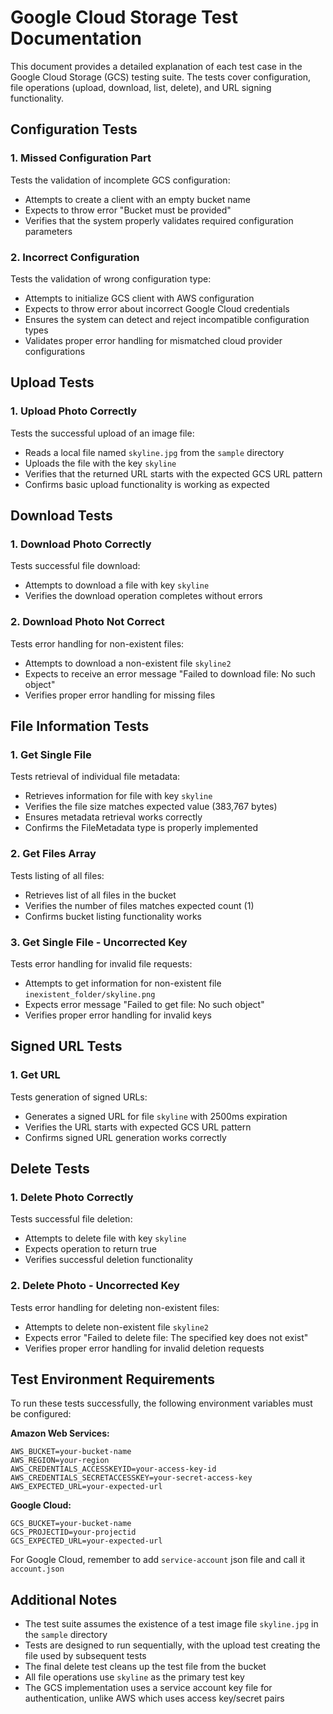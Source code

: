 # Google Cloud Storage Test Documentation

This document provides a detailed explanation of each test case in the Google Cloud Storage (GCS) testing suite. The tests cover configuration, file operations (upload, download, list, delete), and URL signing functionality.

## Configuration Tests

### 1. Missed Configuration Part
Tests the validation of incomplete GCS configuration:
- Attempts to create a client with an empty bucket name
- Expects to throw error "Bucket must be provided"
- Verifies that the system properly validates required configuration parameters

### 2. Incorrect Configuration
Tests the validation of wrong configuration type:
- Attempts to initialize GCS client with AWS configuration
- Expects to throw error about incorrect Google Cloud credentials
- Ensures the system can detect and reject incompatible configuration types
- Validates proper error handling for mismatched cloud provider configurations

## Upload Tests

### 1. Upload Photo Correctly
Tests the successful upload of an image file:
- Reads a local file named `skyline.jpg` from the `sample` directory
- Uploads the file with the key `skyline`
- Verifies that the returned URL starts with the expected GCS URL pattern
- Confirms basic upload functionality is working as expected

## Download Tests

### 1. Download Photo Correctly
Tests successful file download:
- Attempts to download a file with key `skyline`
- Verifies the download operation completes without errors

### 2. Download Photo Not Correct
Tests error handling for non-existent files:
- Attempts to download a non-existent file `skyline2`
- Expects to receive an error message "Failed to download file: No such object"
- Verifies proper error handling for missing files

## File Information Tests

### 1. Get Single File
Tests retrieval of individual file metadata:
- Retrieves information for file with key `skyline`
- Verifies the file size matches expected value (383,767 bytes)
- Ensures metadata retrieval works correctly
- Confirms the FileMetadata type is properly implemented

### 2. Get Files Array
Tests listing of all files:
- Retrieves list of all files in the bucket
- Verifies the number of files matches expected count (1)
- Confirms bucket listing functionality works

### 3. Get Single File - Uncorrected Key
Tests error handling for invalid file requests:
- Attempts to get information for non-existent file `inexistent_folder/skyline.png`
- Expects error message "Failed to get file: No such object"
- Verifies proper error handling for invalid keys

## Signed URL Tests

### 1. Get URL
Tests generation of signed URLs:
- Generates a signed URL for file `skyline` with 2500ms expiration
- Verifies the URL starts with expected GCS URL pattern
- Confirms signed URL generation works correctly

## Delete Tests

### 1. Delete Photo Correctly
Tests successful file deletion:
- Attempts to delete file with key `skyline`
- Expects operation to return true
- Verifies successful deletion functionality

### 2. Delete Photo - Uncorrected Key
Tests error handling for deleting non-existent files:
- Attempts to delete non-existent file `skyline2`
- Expects error "Failed to delete file: The specified key does not exist"
- Verifies proper error handling for invalid deletion requests

## Test Environment Requirements

To run these tests successfully, the following environment variables must be configured:

**Amazon Web Services:**
```env
AWS_BUCKET=your-bucket-name
AWS_REGION=your-region
AWS_CREDENTIALS_ACCESSKEYID=your-access-key-id
AWS_CREDENTIALS_SECRETACCESSKEY=your-secret-access-key
AWS_EXPECTED_URL=your-expected-url
```

**Google Cloud:**

```env
GCS_BUCKET=your-bucket-name
GCS_PROJECTID=your-projectid
GCS_EXPECTED_URL=your-expected-url
```

For Google Cloud, remember to add `service-account` json file and call it `account.json` 

## Additional Notes

- The test suite assumes the existence of a test image file `skyline.jpg` in the `sample` directory
- Tests are designed to run sequentially, with the upload test creating the file used by subsequent tests
- The final delete test cleans up the test file from the bucket
- All file operations use `skyline` as the primary test key
- The GCS implementation uses a service account key file for authentication, unlike AWS which uses access key/secret pairs

